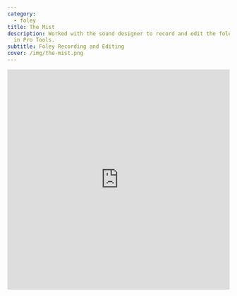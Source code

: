```yaml
---
category:
  - foley
title: The Mist
description: Worked with the sound designer to record and edit the foley tracks
  in Pro Tools.
subtitle: Foley Recording and Editing
cover: /img/the-mist.png
---
```

<iframe width="100%" height="500" src="https://www.youtube.com/embed/PnOtzlsjlkE" title="Dinner with Godfather YouTube" frameborder="0" allow="encrypted-media; " allowfullscreen></iframe>
